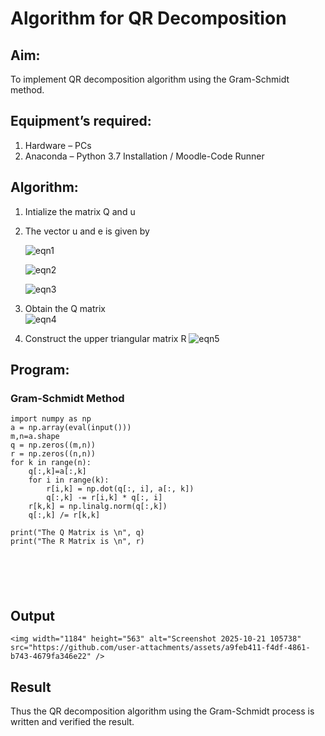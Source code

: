 # Algorithm for QR Decomposition
## Aim:
To implement QR decomposition algorithm using the Gram-Schmidt method.
## Equipment’s required:
1.	Hardware – PCs
2.	Anaconda – Python 3.7 Installation / Moodle-Code Runner
## Algorithm:
1.	Intialize the matrix Q and u
2.	The vector u and e is given by

    ![eqn1](./ex4.jpg)

    ![eqn2](./ex6.jpg)

    ![eqn3](./ex3.jpg)

3.	Obtain the Q matrix   
    ![eqn4](./ex1.jpg)
4.	Construct the upper triangular matrix R
    ![eqn5](./ex2.jpg)



## Program:
### Gram-Schmidt Method
```
import numpy as np
a = np.array(eval(input()))
m,n=a.shape
q = np.zeros((m,n))
r = np.zeros((n,n))
for k in range(n):
    q[:,k]=a[:,k]
    for i in range(k):
        r[i,k] = np.dot(q[:, i], a[:, k])
        q[:,k] -= r[i,k] * q[:, i]
    r[k,k] = np.linalg.norm(q[:,k])
    q[:,k] /= r[k,k]

print("The Q Matrix is \n", q)
print("The R Matrix is \n", r)






```

## Output
```
<img width="1184" height="563" alt="Screenshot 2025-10-21 105738" src="https://github.com/user-attachments/assets/a9feb411-f4df-4861-b743-4679fa346e22" />

```

## Result
Thus the QR decomposition algorithm using the Gram-Schmidt process is written and verified the result.
